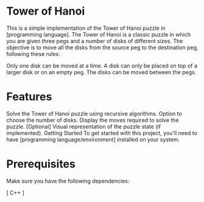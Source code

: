 # Tower of Hanoi
This is a simple implementation of the Tower of Hanoi puzzle in [programming language]. The Tower of Hanoi is a classic puzzle in which you are given three pegs and a number of disks of different sizes. The objective is to move all the disks from the source peg to the destination peg, following these rules:

Only one disk can be moved at a time.
A disk can only be placed on top of a larger disk or on an empty peg.
The disks can be moved between the pegs.
# Features
Solve the Tower of Hanoi puzzle using recursive algorithms.
Option to choose the number of disks.
Display the moves required to solve the puzzle.
[Optional] Visual representation of the puzzle state (if implemented).
Getting Started
To get started with this project, you'll need to have [programming language/environment] installed on your system.

# Prerequisites
Make sure you have the following dependencies:

[ C++ ]
